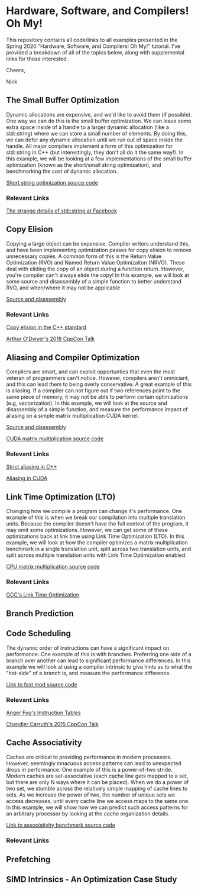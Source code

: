 # Hardware, Software, and Compilers! Oh My!

This repository contains all code/links to all examples presented in the Spring 2020 "Hardware, Software, and Compilers! Oh My!" tutorial. I've provided a breakdown of all of the topics below, along with supplemental links for those interested.

Cheers,

Nick

## The Small Buffer Optimization
Dynamic allocations are expensive, and we'd like to avoid them (if possible). One way we can do this is the small buffer optimization. We can leave some extra space inside of a handle to a larger dynamic allocation (like a std::string) where we can store a small number of elements. By doing this, we can defer any dynamic allocation until we run out of space inside the handle. All major compilers implement a form of this optimization for std::string in C++ (but interestingly, they don't all do it the same way!). In this example, we will be looking at a few implementations of the small buffer optimization (known as the short/small string optimization), and benchmarking the cost of dynamic allocation.

[Short string optimization source code](https://github.com/CoffeeBeforeArch/spring_2020_tutorial/tree/master/sso)

### Relevant Links
[The strange details of std::string at Facebook](https://youtu.be/kPR8h4-qZdk)

## Copy Elision
Copying a large object can be expensive. Compiler writers understand this, and have been implementing optimization passes for copy elision to remove unnecessary copies. A common form of this is the Return Value Optimization (RVO) and Named Return Value Optimizaiton (NRVO). These deal with eliding the copy of an object during a function return. However, you're compiler can't always elide the copy! In this example, we will look at some source and disassembly of a simple function to better understand RVO, and when/where it may not be applicable

[Source and disassembly](https://godbolt.org/z/aQqHns)

### Relevant Links

[Copy elision in the C++ standard](https://en.cppreference.com/w/cpp/language/copy_elision)

[Arthur O'Dwyer's 2018 CppCon Talk](https://youtu.be/hA1WNtNyNbo)

## Aliasing and Compiler Optimization

Compilers are smart, and can exploit opportunties that even the most veteran of programmers can't notice. However, compilers aren't omniciant, and this can lead them to being overly conservative. A great example of this is aliasing. If a compiler can not figure out if two references point to the same piece of memory, it may not be able to perform certain optimizations (e.g, vectorization). In this example, we will look at the source and disassembly of a simple function, and measure the performance impact of aliasing on a simple matrix multiplication CUDA kernel.

[Source and disassembly](https://godbolt.org/z/oYev9z)

[CUDA matrix multiplication source code](https://github.com/CoffeeBeforeArch/spring_2020_tutorial/tree/master/aliasing)

### Relevant Links
[Strict aliasing in C++](https://gist.github.com/shafik/848ae25ee209f698763cffee272a58f8)

[Aliasing in CUDA](https://devblogs.nvidia.com/cuda-pro-tip-optimize-pointer-aliasing/)

## Link Time Optimization (LTO)

Changing how we compile a program can change it's performance. One example of this is when we break our compilation into multiple translation units. Because the compiler doesn't have the full context of the program, it may omit some optimizations. However, we can get some of these optimizations back at link time using Link Time Optimization (LTO). In this example, we will look at how the compiler optimizes a matrix multiplication benchmark in a single translation unit, split across two translation units, and split across multiple translation units with Link Time Optimization enabled.

[CPU matrix multiplication source code](https://github.com/CoffeeBeforeArch/spring_2020_tutorial/tree/master/lto)

### Relevant Links

[GCC's Link Time Optimization](https://gcc.gnu.org/onlinedocs/gccint/LTO-Overview.html)

## Branch Prediction

## Code Scheduling

The dynamic order of instructions can have a significant impact on performance. One example of this is with branches. Preferring one side of a branch over another can lead to significant performance differences. In this example we will look at using a compiler intrinsic to give hints as to what the "hot-side" of a branch is, and measure the performance difference.

[Link to fast mod source code](https://github.com/CoffeeBeforeArch/spring_2020_tutorial/tree/master/instruction_scheduling)

### Relevant Links

[Anger Fog's Instruction Tables](https://www.agner.org/optimize/instruction_tables.pdf)

[Chandler Carruth's 2015 CppCon Talk](https://youtu.be/nXaxk27zwlk)

## Cache Associativity

Caches are critical to providing performance in modern processors. However, seemingly innacuous access patterns can lead to unexpected drops in performance. One example of this is a power-of-two stride. Modern caches are set-associative (each cache line gets mapped to a set, but there are only N ways where it can be placed). When we do a power of two set, we stumble across the relatively simple mapping of cache lines to sets. As we increase the power of two, the number of unique sets we access decreases, until every cache line we access maps to the same one. In this example, we will show how we can predict such access patterns for an arbitrary processor by looking at the cache organization details.

[Link to associativity benchmark source code](https://github.com/CoffeeBeforeArch/spring_2020_tutorial/tree/master/associativity)


### Relevant Links

## Prefetching



## SIMD Intrinsics - An Optimization Case Study
